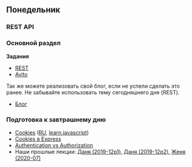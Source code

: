 ## Понедельник

### REST API

### Основной раздел

**Задания**

- [REST](../../../../core-rest-karaoke) 
- [Avito](../../../../core-rest-avito)

Так же можете реализовать свой блог, если не успели сделать это ранее. Не забывайте использовать тему сегодняшнего дня (REST).
- [Блог](../../../../express-blog-1-anonymous-blog-challenge)

### Подготовка к завтрашнему дню

* [Cookies](https://developer.mozilla.org/en-US/docs/Web/HTTP/Cookies) ([RU](https://developer.mozilla.org/ru/docs/Web/HTTP/%D0%9A%D1%83%D0%BA%D0%B8), [learn.javascript](https://learn.javascript.ru/cookie))
* [Cookies в Express](https://expressjs.com/en/4x/api.html#res.cookie)
* [Authentication vs Authorization](https://stackoverflow.com/questions/6556522/authentication-versus-authorization)
* Наши прошлые лекции: [Даня (2019-12p1)](https://youtu.be/-CZA9Ueh-P4), [Даня (2019-12p2)](https://youtu.be/4H7Kv6liitA), [Женя (2020-07)](https://www.youtube.com/watch?v=-tuFL5nxExI&list=PL8NGcSL3ZP-8ZNwxAE8gkKSMEHyy6oD0P&index=4&t=0s)
